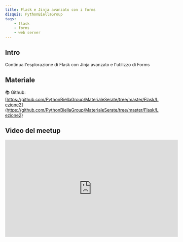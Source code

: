```yaml
---
title: Flask e Jinja avanzato con i forms
disquis: PythonBiellaGroup
tags:
    - flask
    - forms
    - web server
---
```

## Intro

Continua l'esplorazione di Flask con Jinja avanzato e l'utilizzo di Forms

## Materiale

📚 Github:
[https://github.com/PythonBiellaGroup/MaterialeSerate/tree/master/Flask/Lezione2](https://github.com/PythonBiellaGroup/MaterialeSerate/tree/master/Flask/Lezione2)

## Video del meetup

<iframe width="560" height="315" src="https://www.youtube.com/embed/7v39odgWmS4?si=t0QM5Su8yxwznruR" title="YouTube video player" frameborder="0" allow="accelerometer; autoplay; clipboard-write; encrypted-media; gyroscope; picture-in-picture; web-share" allowfullscreen></iframe>